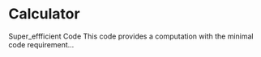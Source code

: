 # Calculator
 Super_effficient Code
This code provides a computation with the minimal code requirement...
